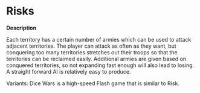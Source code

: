 # Risks

**Description**

Each territory has a certain number of armies which can be used to attack adjacent territories. The player can attack as often as they want, but conquering too many territories stretches out their troops so that the territories can be reclaimed easily. Additional armies are given based on conquered territories, so not expanding fast enough will also lead to losing. A straight forward AI is relatively easy to produce.

Variants: Dice Wars is a high-speed Flash game that is similar to Risk.